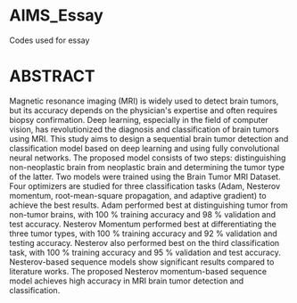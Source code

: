 # AIMS_Essay
Codes used for essay

# ABSTRACT
Magnetic resonance imaging (MRI) is widely used to detect brain tumors, but its accuracy depends on the physician's expertise and often requires biopsy confirmation. Deep learning, especially in the field of computer vision, has revolutionized the diagnosis and classification of brain tumors using MRI. This study aims to design a sequential brain tumor detection and classification model based on deep learning and using fully convolutional neural networks. The proposed model consists of two steps: distinguishing non-neoplastic brain from neoplastic brain and determining the tumor type of the latter. Two models were trained using the Brain Tumor MRI Dataset. Four optimizers are studied for three classification tasks (Adam, Nesterov momentum, root-mean-square propagation, and adaptive gradient) to achieve the best results. Adam performed best at distinguishing tumor from non-tumor brains, with 100 % training accuracy and 98 % validation and test accuracy. Nesterov Momentum performed best at differentiating the three tumor types, with 100 % training accuracy and 92 % validation and testing accuracy. Nesterov also performed best on the third classification task, with 100 % training accuracy and 95 % validation and test accuracy. Nesterov-based sequence models show significant results compared to literature works. The proposed Nesterov momentum-based sequence model achieves high accuracy in MRI brain tumor detection and classification.
